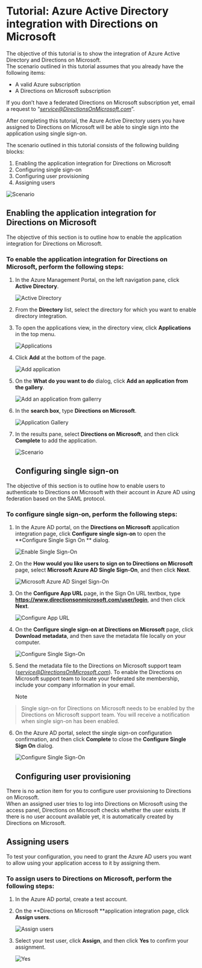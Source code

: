 <properties 
    pageTitle="Tutorial: Azure Active Directory integration with Directions on Microsoft | Microsoft Azure" 
    description="Learn how to use Directions on Microsoft with Azure Active Directory to enable single sign-on, automated provisioning, and more!" 
    services="active-directory" 
    authors="jeevansd"  
    documentationCenter="na" 
    manager="stevenpo"/>

<tags 
    ms.service="active-directory" 
    ms.devlang="na" 
    ms.topic="article" 
    ms.tgt_pltfrm="na" 
    ms.workload="identity" 
    ms.date="01/14/2016" 
    ms.author="jeedes" />

# Tutorial: Azure Active Directory integration with Directions on Microsoft
The objective of this tutorial is to show the integration of Azure Active Directory and Directions on Microsoft.  
The scenario outlined in this tutorial assumes that you already have the following items:

* A valid Azure subscription
* A Directions on Microsoft subscription

If you don’t have a federated Directions on Microsoft subscription yet, email a request to “*service@DirectionsOnMicrosoft.com*”.

After completing this tutorial, the Azure Active Directory users you have assigned to Directions on Microsoft will be able to single sign into the application using single sign-on.

The scenario outlined in this tutorial consists of the following building blocks:

1. Enabling the application integration for Directions on Microsoft
2. Configuring single sign-on
3. Configuring user provisioning
4. Assigning users

![Scenario](./media/active-directory-saas-directions-microsoft-tutorial/IC786877.png "Scenario")

## Enabling the application integration for Directions on Microsoft
The objective of this section is to outline how to enable the application integration for Directions on Microsoft.

### To enable the application integration for Directions on Microsoft, perform the following steps:
1. In the Azure Management Portal, on the left navigation pane, click **Active Directory**.

   ![Active Directory](./media/active-directory-saas-directions-microsoft-tutorial/IC700993.png "Active Directory")

2. From the **Directory** list, select the directory for which you want to enable directory integration.

3. To open the applications view, in the directory view, click **Applications** in the top menu.

   ![Applications](./media/active-directory-saas-directions-microsoft-tutorial/IC700994.png "Applications")

4. Click **Add** at the bottom of the page.

   ![Add application](./media/active-directory-saas-directions-microsoft-tutorial/IC749321.png "Add application")

5. On the **What do you want to do** dialog, click **Add an application from the gallery**.

   ![Add an application from gallerry](./media/active-directory-saas-directions-microsoft-tutorial/IC749322.png "Add an application from gallerry")

6. In the **search box**, type **Directions on Microsoft**.

   ![Application Gallery](./media/active-directory-saas-directions-microsoft-tutorial/IC786878.png "Application Gallery")

7. In the results pane, select **Directions on Microsoft**, and then click **Complete** to add the application.

   ![Scenario](./media/active-directory-saas-directions-microsoft-tutorial/IC793922.png "Scenario")

   ## Configuring single sign-on

The objective of this section is to outline how to enable users to authenticate to Directions on Microsoft with their account in Azure AD using federation based on the SAML protocol.

### To configure single sign-on, perform the following steps:
1. In the Azure AD portal, on the **Directions on Microsoft** application integration page, click **Configure single sign-on** to open the **Configure Single Sign On ** dialog.

   ![Enable Single Sign-On](./media/active-directory-saas-directions-microsoft-tutorial/IC786879.png "Enable Single Sign-On")

2. On the **How would you like users to sign on to Directions on Microsoft** page, select **Microsoft Azure AD Single Sign-On**, and then click **Next**.

   ![Microsoft Azure AD Singel Sign-On](./media/active-directory-saas-directions-microsoft-tutorial/IC786880.png "Microsoft Azure AD Singel Sign-On")

3. On the **Configure App URL** page, in the Sign On URL textbox, type **https://www.directionsonmicrosoft.com/user/login**, and then click **Next**.

   ![Configure App URL](./media/active-directory-saas-directions-microsoft-tutorial/IC786881.png "Configure App URL")

4. On the **Configure single sign-on at Directions on Microsoft** page, click **Download metadata**, and then save the metadata file locally on your computer.

   ![Configure Single Sign-On](./media/active-directory-saas-directions-microsoft-tutorial/IC786882.png "Configure Single Sign-On")

5. Send the metadata file to the Directions on Microsoft support team (*service@DirectionsOnMicrosoft.com*). To enable the Directions on Microsoft support team to locate your federated site membership, include your company information in your email.

   > [!NOTE]
> Single sign-on for Directions on Microsoft needs to be enabled by the Directions on Microsoft support team.
> You will receive a notification when single sign-on has been enabled.
> 
6. On the Azure AD portal, select the single sign-on configuration confirmation, and then click **Complete** to close the **Configure Single Sign On** dialog.

   ![Configure Single Sign-On](./media/active-directory-saas-directions-microsoft-tutorial/IC786883.png "Configure Single Sign-On")

   ## Configuring user provisioning

There is no action item for you to configure user provisioning to Directions on Microsoft.  
When an assigned user tries to log into Directions on Microsoft using the access panel, Directions on Microsoft checks whether the user exists. If there is no user account available yet, it is automatically created by Directions on Microsoft.

## Assigning users
To test your configuration, you need to grant the Azure AD users you want to allow using your application access to it by assigning them.

### To assign users to Directions on Microsoft, perform the following steps:
1. In the Azure AD portal, create a test account.

2. On the **Directions on Microsoft **application integration page, click **Assign users**.

   ![Assign users](./media/active-directory-saas-directions-microsoft-tutorial/IC786884.png "Assign users")

3. Select your test user, click **Assign**, and then click **Yes** to confirm your assignment.

   ![Yes](./media/active-directory-saas-directions-microsoft-tutorial/IC767830.png "Yes")



